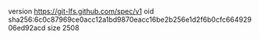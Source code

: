 version https://git-lfs.github.com/spec/v1
oid sha256:6c0c87969ce0acc12a1bd9870eacc16be2b256e1d2f6b0cfc66492906ed92acd
size 2508
